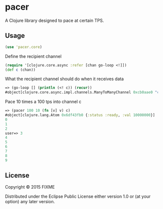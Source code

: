 # pacer

A Clojure library designed to pace at certain TPS.

## Usage

```clojure
(use 'pacer.core)
```
Define the recipient channel
```clojure
(require '[clojure.core.async :refer [chan go-loop <!]])
(def c (chan))
```
What the recipient channel should do when it receives data
```clojure
=> (go-loop [] (println (<! c)) (recur))
#object[clojure.core.async.impl.channels.ManyToManyChannel 0xcb0aae0 "clojure.core.async.impl.channels.ManyToManyChannel@cb0aae0"]

```

Pace 10 times a 100 tps into channel c
```clojure
=> (pacer 100 10 (fn [v] v) c)
#object[clojure.lang.Atom 0x6df43fb0 {:status :ready, :val 10000000}]
0
1
2
user=> 3
4
5
6
7
8
9

```

## License

Copyright © 2015 FIXME

Distributed under the Eclipse Public License either version 1.0 or (at
your option) any later version.

